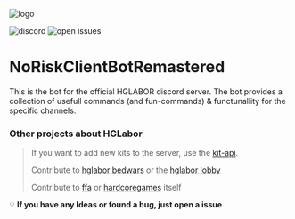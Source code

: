 ![logo](https://cdn.discordapp.com/icons/777536797601300490/a_218962067dff5e3a7ed3b0a1174367d5.webp?size=256)

![discord](https://img.shields.io/discord/777536797601300490)
![open issues](https://img.shields.io/github/issues/HGLabor/hglabor-bot)
# NoRiskClientBotRemastered

This is the bot for the official HGLABOR discord server.
The bot provides a collection of usefull commands (and fun-commands) & functunallity for the specific channels.

### Other projects about HGLabor

> If you want to add new kits to the server, use the [kit-api](https://github.com/HGLabor/HGLaborKitAPI2.0).
>
> Contribute to [hglabor bedwars](https://github.com/HGLabor/bedwars) or the [hglabor lobby](https://github.com/bluefireoly/HGLaborLobbyRemastered)
>
> Contribute to [ffa](https://github.com/HGLabor/HGLaborFFA2.0) or [hardcoregames](https://github.com/HGLabor/HardcoreGames) itself

💡 **If you have any Ideas or found a bug, just open a issue**
